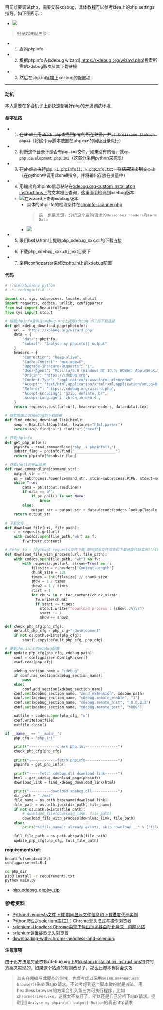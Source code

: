目前想要调试php，需要安装xdebug，具体教程可以参考idea上的php settings指导，如下图所示：
  - ![](assets/2019-09-01/1567309969314.png)
>归纳起来就三步：
  - 1. 查询phpinfo
  - 2. 根据phpinfo去(xdebug wizard](https://xdebug.org/wizard.php)搜索所需的xdebug版本及其下载链接
  - 3. 然后在php.ini里加上xdebug的配置项

---

#### 动机
本人需要在多台机子上都快速部署好php的开发调试环境

#### 基本思路
 - 1. ~~在shell上用`which php`查找到php的所在路径，并`cd $(dirname $(which php))`~~（将这个py脚本放置在php.exe的同级目录就行）
 - 2. ~~判断这个目录下是否有`php.ini`文件，如果没有的话，就`cp php.development php.ini`~~（这部分采用python来实现）
 - 3. ~~在shell上执行`php -i phpinfo(); > phpinfo.txt`，将结果输出到文本上~~（在python中调用此shell指令，并将输出存放在变量中）
 - 4. 用输出的phpinfo信息粘贴在[xdebug.org-custom installation instructions](https://xdebug.org/wizard.php)上的文本框上查询，这里面会检测到xdebug版本
   - ![在wizard上查询xdebug版本](assets/2019-09-01/1567312543380.png)
     - 具体的phpinfo的检测条件在[phpinfo-scanner.php](https://github.com/derickr/xdebug.org/blob/master/html/include/phpinfo-scanner.php)
       >这一步是关键，分析这个查询请求的`Responses Headers`和`Form Data`
     - ![](assets/2019-09-01/1567314064999.png)
 - 5. 采用bs4从html上提取php_xdebug_xxx.dll的下载链接
 - 6. 下载php_xdebug_xxx.dll到ext目录下
 - 7. 采用configparser来修改php.ini上的xdebug配置

#### 代码
```py
# !/user/bin/env python
# -*- coding:utf-8 -*- 

import os, sys, subprocess, locale, shutil
import requests, codecs, urllib, configparser
from bs4 import BeautifulSoup
from sys import stdout

# 根据phpinfo查询在xdebug.org上提取xdebug.dll的下载连接
def get_xdebug_download_page(phpinfo):
    url = 'https://xdebug.org/wizard.php'
    data = {
        "data": phpinfo,
        "submit": "Analyse my phpinfo() output"
    }
    headers = {
        "Connection": "keep-alive",
        "Cache-Control": "max-age=0",
        "Upgrade-Insecure-Requests": "1",
        "User-Agent": "Mozilla/5.0 (Windows NT 10.0; WOW64) AppleWebKit/537.36 (KHTML, like Gecko) Chrome/74.0.3729.169 Safari/537.36",
        "Origin": "https://xdebug.org",
        "Content-Type": "application/x-www-form-urlencoded",
        "Accept": "text/html,application/xhtml+xml,application/xml;q=0.9,image/webp,image/apng,*/*;q=0.8,application/signed-exchange;v=b3",
        "Referer": "https://xdebug.org/wizard.php",
        "Accept-Encoding": "gzip, deflate, br",
        "Accept-Language": "zh-CN,zh;q=0.9",
    }
    return requests.post(url=url, headers=headers, data=data).text

# 提取页面上的xdebug的下载链接
def find_xdebug_download_link(html):
    soup = BeautifulSoup(html, features="html.parser")
    return soup.find("ol").find("a")["href"]

# 获取phpinfo
def get_php_info():
    phpinfo = read_commandline("php -i phpinfo();")
    substr_flag = phpinfo.find("___________________")
    return phpinfo[0:substr_flag]

# 获取shell的输出结果
def read_commandline(command_str):
    output_str = ""
    ps = subprocess.Popen(command_str, stdin=subprocess.PIPE, stdout=subprocess.PIPE, shell=True)
    while True:
        data = ps.stdout.readline()
        if data == b'':
            if ps.poll() is not None:
                break
        else:
            output_str = output_str + data.decode(codecs.lookup(locale.getpreferredencoding()).name)
    return output_str

# 下载文件
def download_file(url, file_path):
    r = requests.get(url)
    with codecs.open(file_path,'wb') as f:
        f.write(r.content)

# Refer to : [Python3 requests文件下载 期间显示文件信息和下载进度代码实例](https://www.jb51.net/article/167786.htm)
def download_file_with_process(url, file_path):
    with codecs.open(file_path, "wb") as fw:
        with requests.get(url, stream=True) as r:
            filesize = r.headers["Content-Length"]
            chunk_size = 128
            times = int(filesize) // chunk_size
            show = 1 / times
            show2 = 1 / times
            start = 1
            for chunk in r.iter_content(chunk_size):
              fw.write(chunk)
              if start <= times:
                stdout.write(f"download process : {show:.2%}\r")
                start += 1
                show += show2

def check_php_cfg(php_cfg):
    default_php_cfg = php_cfg+"-development"
    if not os.path.exists(php_cfg):
        shutil.copy(default_php_cfg, php_cfg)

# 更新php.ini上的xdebug配置
def update_php_cfg(php_cfg, xdebug_path):
    conf = configparser.ConfigParser()
    conf.read(php_cfg)

    xdebug_section_name = "xdebug"
    if conf.has_section(xdebug_section_name):
        pass
    else:
        conf.add_section(xdebug_section_name)
    conf.set(xdebug_section_name, "zend_extension", xdebug_path)
    conf.set(xdebug_section_name, "xdebug.remote_enable", "1")
    conf.set(xdebug_section_name, "xdebug.remote_host", "10.0.2.2")
    conf.set(xdebug_section_name, "xdebug.remote_port", "9000")

    outfile = codecs.open(php_cfg, "w")
    conf.write(outfile)
    outfile.close()

if __name__ == '__main__':
    php_cfg = "php.ini"

    print("-------------check php.ini---------------")
    check_php_cfg(php_cfg)

    print("-------------fetch phpinfo---------------")
    phpinfo = get_php_info()

    print("-----fetch xdebug.dll download link------")
    html = get_xdebug_download_page(phpinfo)
    download_link = find_xdebug_download_link(html)

    print("----------download xdebug.dll------------")
    dir_path = "./ext"
    file_name = os.path.basename(download_link) 
    file_path = os.path.join(dir_path, file_name)
    if not os.path.exists(file_path):
        # download_file(download_link, file_path)
        download_file_with_process(download_link, file_path)
    else:
        print("%(file_name)s already exists, skip download ……" % {'file_path' : file_path})

    full_file_path = os.path.abspath(file_path)
    update_php_cfg(php_cfg, full_file_path)
```

**requirements.txt**:
```text
beautifulsoup4==4.8.0
configparser==3.8.1
```

```sh
cd php_dir
pip3 install -r requirements.txt
python main.py
```

 - [php_xdebug_deploy.zip](assets/2019-09-01/php_xdebug_deploy.zip)

### 参考资料
 - [Python3 requests文件下载 期间显示文件信息和下载进度代码实例](https://www.jb51.net/article/167786.htm)
 - [Python爬虫之selenium库(三)：Chrome无头模式与操作浏览器](https://blog.csdn.net/bqw18744018044/article/details/81351137)
 - [selenium+Headless Chrome实现不弹出浏览器自动化登录--问题总结](https://blog.csdn.net/qq_26803795/article/details/82467037)
 - [selenium设置谷歌无头浏览器](https://blog.csdn.net/jjjndk1314/article/details/80540204)
 - [downloading-with-chrome-headless-and-selenium](https://stackoverflow.com/questions/45631715/downloading-with-chrome-headless-and-selenium)

#### 注意事项
由于此方法是完全依赖xdebug.org上的[custom installation instructions](https://xdebug.org/wizard.php)提供的方案来实现的，如果这个站点的规则改动了，那么此脚本也将会失效

>其实在刚编写此脚本的时候，也曾考虑过采用`selenium+headless browser()`来处理ajax请求，不过考虑到这个脚本做的就是减法，用headless browser的方案会引入第三方可执行程序，比如`chrormedriver.exe`，这就太不友好了，所以还是自己分析下ajax请求，提取到`[Analyse my phpinfo() output] Button`的真正http请求